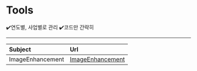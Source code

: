# Tools
✔️연도별, 사업별로 관리
✔️코드만 간략히 
- - -
Subject|Url|
|:-----|:--|
|ImageEnhancement|[ImageEnhancement](2021/etc/ImageEnhancement/Image_Enhancement.py)|

